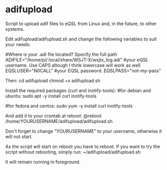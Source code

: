 # adifupload
Script to upload adif files to eQSL from Linux and, in the future, to other systems.

Edit adifupload/adifupload.sh and change the following variables to suit your needs:

#Where is your .adi file located? Specify the full path
ADIFILE="/home/pi/.local/share/WSJT-X/wsjtx_log.adi"
#your eQSL username. Use CAPS altough I think lowercase will work as well
EQSLUSER="N0CALL"
#your EQSL password.
EQSLPASS="not-my-pass"

Then:
cd adifupload
chmod +x adifupload.sh

Install the required packages (curl and inotify-tools):
#for debian and ubuntu:
sudo apt -y install curl inotify-tools

#for fedora and centos:
sudo yum -y install curl inotify-tools

And add it to your crontab at reboot:
@reboot /home/YOURUSERNAME/adifupload/adifupload.sh

Don't forget to change "YOURUSERNAME" to your username, otherwise it will not start.

As the script will start on reboot you have to reboot.
If you want to try the script without rebooting, simply run:
~/adifupload/adifupload.sh

It will remain running in foreground.
